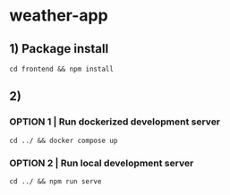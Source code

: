 # weather-app

## 1) Package install

```
cd frontend && npm install
```

## 2)

### OPTION 1 | Run dockerized development server

```
cd ../ && docker compose up
```

### OPTION 2 | Run local development server

```
cd ../ && npm run serve
```

